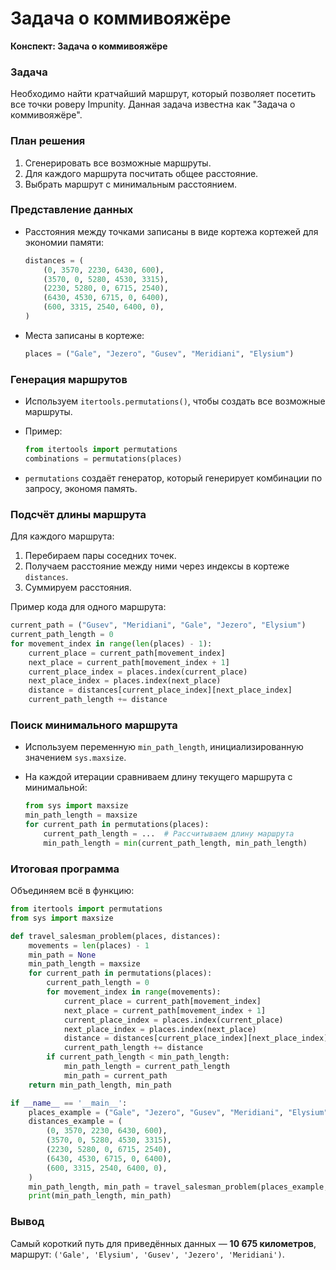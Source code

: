# Задача о коммивояжёре

**Конспект: Задача о коммивояжёре**

### Задача

Необходимо найти кратчайший маршрут, который позволяет посетить все точки роверу Impunity. Данная задача известна как "Задача о коммивояжёре".

### План решения

1. Сгенерировать все возможные маршруты.
2. Для каждого маршрута посчитать общее расстояние.
3. Выбрать маршрут с минимальным расстоянием.

### Представление данных

- Расстояния между точками записаны в виде кортежа кортежей для экономии памяти:
    
    ```python
    distances = (
        (0, 3570, 2230, 6430, 600),
        (3570, 0, 5280, 4530, 3315),
        (2230, 5280, 0, 6715, 2540),
        (6430, 4530, 6715, 0, 6400),
        (600, 3315, 2540, 6400, 0),
    )
    ```
    
- Места записаны в кортеже:
    
    ```python
    places = ("Gale", "Jezero", "Gusev", "Meridiani", "Elysium")
    
    ```
    

### Генерация маршрутов

- Используем `itertools.permutations()`, чтобы создать все возможные маршруты.
- Пример:
    
    ```python
    from itertools import permutations
    combinations = permutations(places)
    
    ```
    
- `permutations` создаёт генератор, который генерирует комбинации по запросу, экономя память.

### Подсчёт длины маршрута

Для каждого маршрута:

1. Перебираем пары соседних точек.
2. Получаем расстояние между ними через индексы в кортеже `distances`.
3. Суммируем расстояния.

Пример кода для одного маршрута:

```python
current_path = ("Gusev", "Meridiani", "Gale", "Jezero", "Elysium")
current_path_length = 0
for movement_index in range(len(places) - 1):
    current_place = current_path[movement_index]
    next_place = current_path[movement_index + 1]
    current_place_index = places.index(current_place)
    next_place_index = places.index(next_place)
    distance = distances[current_place_index][next_place_index]
    current_path_length += distance

```

### Поиск минимального маршрута

- Используем переменную `min_path_length`, инициализированную значением `sys.maxsize`.
- На каждой итерации сравниваем длину текущего маршрута с минимальной:
    
    ```python
    from sys import maxsize
    min_path_length = maxsize
    for current_path in permutations(places):
        current_path_length = ...  # Рассчитываем длину маршрута
        min_path_length = min(current_path_length, min_path_length)
    
    ```
    

### Итоговая программа

Объединяем всё в функцию:

```python
from itertools import permutations
from sys import maxsize

def travel_salesman_problem(places, distances):
    movements = len(places) - 1
    min_path = None
    min_path_length = maxsize
    for current_path in permutations(places):
        current_path_length = 0
        for movement_index in range(movements):
            current_place = current_path[movement_index]
            next_place = current_path[movement_index + 1]
            current_place_index = places.index(current_place)
            next_place_index = places.index(next_place)
            distance = distances[current_place_index][next_place_index]
            current_path_length += distance
        if current_path_length < min_path_length:
            min_path_length = current_path_length
            min_path = current_path
    return min_path_length, min_path

if __name__ == '__main__':
    places_example = ("Gale", "Jezero", "Gusev", "Meridiani", "Elysium")
    distances_example = (
        (0, 3570, 2230, 6430, 600),
        (3570, 0, 5280, 4530, 3315),
        (2230, 5280, 0, 6715, 2540),
        (6430, 4530, 6715, 0, 6400),
        (600, 3315, 2540, 6400, 0),
    )
    min_path_length, min_path = travel_salesman_problem(places_example, distances_example)
    print(min_path_length, min_path)

```

### Вывод

Самый короткий путь для приведённых данных — **10 675 километров**, маршрут: `('Gale', 'Elysium', 'Gusev', 'Jezero', 'Meridiani')`.